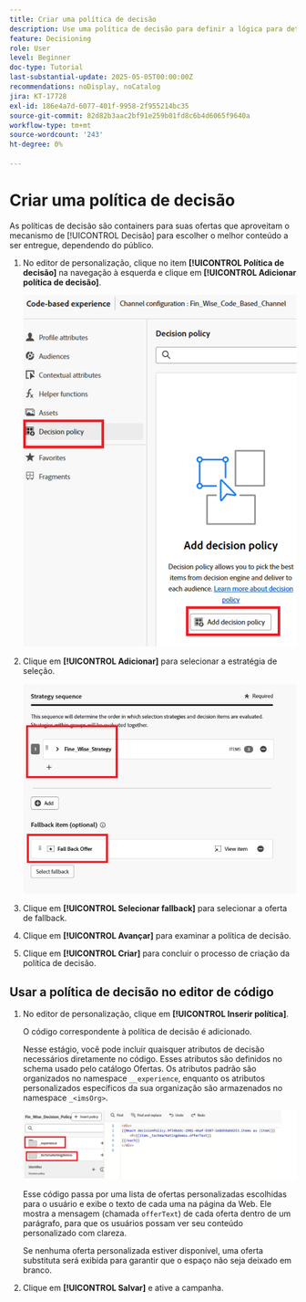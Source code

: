 ```yaml
---
title: Criar uma política de decisão
description: Use uma política de decisão para definir a lógica para determinar quais ofertas são entregues a um usuário durante a personalização.
feature: Decisioning
role: User
level: Beginner
doc-type: Tutorial
last-substantial-update: 2025-05-05T00:00:00Z
recommendations: noDisplay, noCatalog
jira: KT-17728
exl-id: 186e4a7d-6077-401f-9958-2f955214bc35
source-git-commit: 82d82b3aac2bf91e259b01fd8c6b4d6065f9640a
workflow-type: tm+mt
source-wordcount: '243'
ht-degree: 0%

---
```


# Criar uma política de decisão

As políticas de decisão são containers para suas ofertas que aproveitam o mecanismo de [!UICONTROL Decisão] para escolher o melhor conteúdo a ser entregue, dependendo do público.

1. No editor de personalização, clique no item **[!UICONTROL Política de decisão]** na navegação à esquerda e clique em **[!UICONTROL Adicionar política de decisão]**.

   ![criar-política-decisão](assets/decision-policy.png)

1. Clique em **[!UICONTROL Adicionar]** para selecionar a estratégia de seleção.

   ![política-decisão](assets/decision-policy2.png)

1. Clique em **[!UICONTROL Selecionar fallback]** para selecionar a oferta de fallback.
1. Clique em **[!UICONTROL Avançar]** para examinar a política de decisão.
1. Clique em **[!UICONTROL Criar]** para concluir o processo de criação da política de decisão.

## Usar a política de decisão no editor de código

1. No editor de personalização, clique em **[!UICONTROL Inserir política]**.

   O código correspondente à política de decisão é adicionado.

   Nesse estágio, você pode incluir quaisquer atributos de decisão necessários diretamente no código. Esses atributos são definidos no schema usado pelo catálogo Ofertas. Os atributos padrão são organizados no namespace `__experience`, enquanto os atributos personalizados específicos da sua organização são armazenados no namespace `_<imsOrg>`.

   ![using_decision_policy](assets/Insert-policy.png)

   Esse código passa por uma lista de ofertas personalizadas escolhidas para o usuário e exibe o texto de cada uma na página da Web. Ele mostra a mensagem (chamada `offerText`) de cada oferta dentro de um parágrafo, para que os usuários possam ver seu conteúdo personalizado com clareza.

   Se nenhuma oferta personalizada estiver disponível, uma oferta substituta será exibida para garantir que o espaço não seja deixado em branco.

1. Clique em **[!UICONTROL Salvar]** e ative a campanha.
